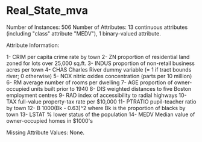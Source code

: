 # Real_State_mva

Number of Instances: 506
Number of Attributes: 13 continuous attributes (including "class"
attribute "MEDV"), 1 binary-valued attribute.

Attribute Information:

1- CRIM per capita crime rate by town
2- ZN proportion of residential land zoned for lots over 25,000 sq.ft.
3- INDUS proportion of non-retail business acres per town
4- CHAS Charles River dummy variable (= 1 if tract bounds river; 0 otherwise)
5- NOX nitric oxides concentration (parts per 10 million)
6- RM average number of rooms per dwelling
7- AGE proportion of owner-occupied units built prior to 1940
8- DIS weighted distances to five Boston employment centres
9- RAD index of accessibility to radial highways
10- TAX full-value property-tax rate per $10,000
11- PTRATIO pupil-teacher ratio by town
12- B 1000(Bk - 0.63)^2 where Bk is the proportion of blacks by town
13- LSTAT % lower status of the population
14- MEDV Median value of owner-occupied homes in $1000's

Missing Attribute Values: None.
